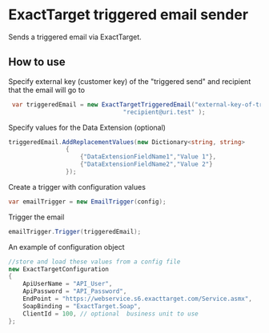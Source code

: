 ExactTarget triggered email sender
==================================

Sends a triggered email via ExactTarget.

How to use
----------

Specify external key (customer key) of the "triggered send" 
and recipient that the email will go to
 
```C#
 var triggeredEmail = new ExactTargetTriggeredEmail("external-key-of-trigger", 
                                "recipient@uri.test" );

```

Specify values for the Data Extension (optional)

```C#
triggeredEmail.AddReplacementValues(new Dictionary<string, string>
                {
                    {"DataExtensionFieldName1","Value 1"}, 
                    {"DataExtensionFieldName2","Value 2"}
                });
```

Create a trigger with configuration values

```C#
var emailTrigger = new EmailTrigger(config);
```

Trigger the email

```C#
emailTrigger.Trigger(triggeredEmail);
```


An example of configuration object
```C#
//store and load these values from a config file
new ExactTargetConfiguration
{
    ApiUserName = "API_User",
    ApiPassword = "API_Password",
    EndPoint = "https://webservice.s6.exacttarget.com/Service.asmx",
    SoapBinding = "ExactTarget.Soap",
    ClientId = 100, // optional  business unit to use
};
```
